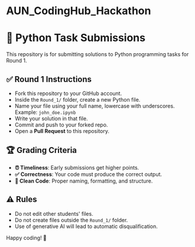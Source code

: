 # AUN_CodingHub_Hackathon
# 🐍 Python Task Submissions

This repository is for submitting solutions to Python programming tasks for Round 1.

## ✅ Round 1 Instructions

- Fork this repository to your GitHub account.
- Inside the `Round_1/` folder, create a new Python file.
- Name your file using your full name, lowercase with underscores.  
  Example: `john_doe.ipynb`
- Write your solution in that file.
- Commit and push to your forked repo.
- Open a **Pull Request** to this repository.

## 🏆 Grading Criteria

- **⏰ Timeliness**: Early submissions get higher points.
- **✅ Correctness**: Your code must produce the correct output.
- **🧹 Clean Code**: Proper naming, formatting, and structure.

## ⚠️ Rules

- Do not edit other students' files.
- Do not create files outside the `Round_1/` folder.
- Use of generative AI will lead to automatic disqualification.

Happy coding! 🚀
